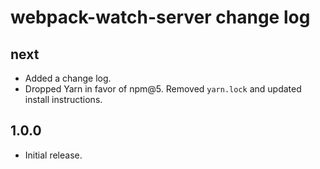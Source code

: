 # webpack-watch-server change log

## next

- Added a change log.
- Dropped Yarn in favor of npm@5. Removed `yarn.lock` and updated install instructions.

## 1.0.0

- Initial release.
